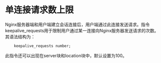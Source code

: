 # 单连接请求数上限

Nginx服务器端和用户端建立会话连接后，用户端通过此连接发送请求。指令keepalive_requests用于限制用户通过某一连接向Nginx服务器发送请求的次数。其语法结构为：
```
    keepalive_requests number;
```
此指令还可以出现在server块和location块中，默认设置为100。
